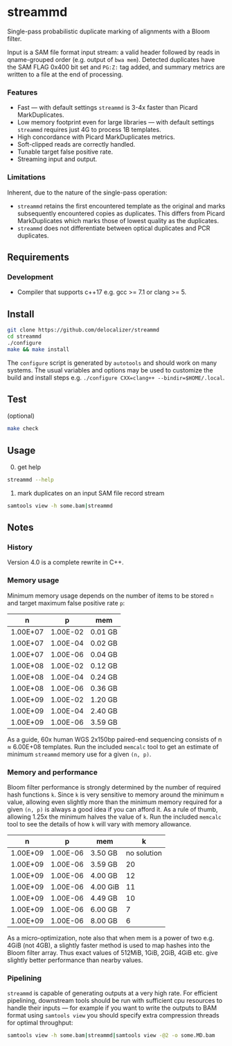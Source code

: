 # streammd

Single-pass probabilistic duplicate marking of alignments with a Bloom filter.

Input is a SAM file format input stream: a valid header followed by reads in
qname-grouped order (e.g. output of `bwa mem`). Detected duplicates have the
SAM FLAG 0x400 bit set and `PG:Z:` tag added, and summary metrics are written
to a file at the end of processing.

### Features

* Fast — with default settings `streammd` is 3-4x faster than Picard
  MarkDuplicates.
* Low memory footprint even for large libraries — with default settings
  `streammd` requires just 4G to process 1B templates.
* High concordance with Picard MarkDuplicates metrics.
* Soft-clipped reads are correctly handled.
* Tunable target false positive rate.
* Streaming input and output.

### Limitations

Inherent, due to the nature of the single-pass operation:

* `streammd` retains the first encountered template as the original and marks
  subsequently encountered copies as duplicates. This differs from Picard
  MarkDuplicates which marks those of lowest quality as the duplicates.
* `streammd` does not differentiate between optical duplicates and PCR
  duplicates.

## Requirements

### Development

* Compiler that supports c++17 e.g. gcc >= 7.1 or clang >= 5.

## Install

```bash
git clone https://github.com/delocalizer/streammd
cd streammd
./configure
make && make install
```

The `configure` script is generated by `autotools` and should work on many
systems. The usual variables and options may be used to customize the build and
install steps e.g.  `./configure CXX=clang++ --bindir=$HOME/.local`.

## Test

(optional)
```bash
make check
```

## Usage

0. get help

```bash
streammd --help
```

1. mark duplicates on an input SAM file record stream 

```bash
samtools view -h some.bam|streammd
```

## Notes

### History

Version 4.0 is a complete rewrite in C++.

### Memory usage

Minimum memory usage depends on the number of items to be stored `n` and target
maximum false positive rate `p`:

|    n     |    p     |   mem   |
| -------- | -------- | ------- |
| 1.00E+07 | 1.00E-02 | 0.01 GB |
| 1.00E+07 | 1.00E-04 | 0.02 GB |
| 1.00E+07 | 1.00E-06 | 0.04 GB |
| 1.00E+08 | 1.00E-02 | 0.12 GB |
| 1.00E+08 | 1.00E-04 | 0.24 GB |
| 1.00E+08 | 1.00E-06 | 0.36 GB |
| 1.00E+09 | 1.00E-02 | 1.20 GB |
| 1.00E+09 | 1.00E-04 | 2.40 GB |
| 1.00E+09 | 1.00E-06 | 3.59 GB |


As a guide, 60x human WGS 2x150bp paired-end sequencing consists of n &#8776;
6.00E+08 templates. Run the included `memcalc` tool to get an estimate of
minimum `streammd` memory use for a given `(n, p)`.

### Memory and performance

Bloom filter performance is strongly determined by the number of required hash
functions `k`. Since `k` is very sensitive to memory around the minimum `m`
value, allowing even slightly more than the minimum memory required for a given
`(n, p)` is always a good idea if you can afford it. As a rule of thumb,
allowing 1.25x the minimum halves the value of `k`. Run the included `memcalc`
tool to see the details of how `k` will vary with memory allowance.

|    n     |   p      |   mem    |  k           | 
| -------- | -------- | -------- | ------------ |
| 1.00E+09 | 1.00E-06 | 3.50  GB | no solution  |
| 1.00E+09 | 1.00E-06 | 3.59  GB | 20           | 
| 1.00E+09 | 1.00E-06 | 4.00  GB | 12           | 
| 1.00E+09 | 1.00E-06 | 4.00 GiB | 11           | 
| 1.00E+09 | 1.00E-06 | 4.49  GB | 10           | 
| 1.00E+09 | 1.00E-06 | 6.00  GB |  7           | 
| 1.00E+09 | 1.00E-06 | 8.00  GB |  6           | 

As a micro-optimization, note also that when mem is a power of two e.g. 4GiB
(not 4GB), a slightly faster method is used to map hashes into the Bloom filter
array. Thus exact values of 512MiB, 1GiB, 2GiB, 4GiB etc. give slightly better
performance than nearby values.

### Pipelining

`streammd` is capable of generating outputs at a very high rate. For efficient
pipelining, downstream tools should be run with sufficient cpu resources to
handle their inputs — for example if you want to write the outputs to BAM
format using `samtools view` you should specify extra compression threads for
optimal throughput:

```bash
samtools view -h some.bam|streammd|samtools view -@2 -o some.MD.bam
```
